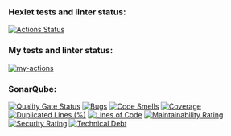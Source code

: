 ### Hexlet tests and linter status:
[![Actions Status](https://github.com/sergeycherkasovv/java-project-99/actions/workflows/hexlet-check.yml/badge.svg)](https://github.com/sergeycherkasovv/java-project-99/actions)

### My tests and linter status:
[![my-actions](https://github.com/sergeycherkasovv/java-project-99/actions/workflows/build.yml/badge.svg)](https://github.com/sergeycherkasovv/java-project-99/actions/workflows/build.yml)

### SonarQube:
[![Quality Gate Status](https://sonarcloud.io/api/project_badges/measure?project=sergeycherkasovv_java-project-99&metric=alert_status)](https://sonarcloud.io/summary/new_code?id=sergeycherkasovv_java-project-99)
[![Bugs](https://sonarcloud.io/api/project_badges/measure?project=sergeycherkasovv_java-project-99&metric=bugs)](https://sonarcloud.io/summary/new_code?id=sergeycherkasovv_java-project-99)
[![Code Smells](https://sonarcloud.io/api/project_badges/measure?project=sergeycherkasovv_java-project-99&metric=code_smells)](https://sonarcloud.io/summary/new_code?id=sergeycherkasovv_java-project-99)
[![Coverage](https://sonarcloud.io/api/project_badges/measure?project=sergeycherkasovv_java-project-99&metric=coverage)](https://sonarcloud.io/summary/new_code?id=sergeycherkasovv_java-project-99)
[![Duplicated Lines (%)](https://sonarcloud.io/api/project_badges/measure?project=sergeycherkasovv_java-project-99&metric=duplicated_lines_density)](https://sonarcloud.io/summary/new_code?id=sergeycherkasovv_java-project-99)
[![Lines of Code](https://sonarcloud.io/api/project_badges/measure?project=sergeycherkasovv_java-project-99&metric=ncloc)](https://sonarcloud.io/summary/new_code?id=sergeycherkasovv_java-project-99)
[![Maintainability Rating](https://sonarcloud.io/api/project_badges/measure?project=sergeycherkasovv_java-project-99&metric=sqale_rating)](https://sonarcloud.io/summary/new_code?id=sergeycherkasovv_java-project-99)
[![Security Rating](https://sonarcloud.io/api/project_badges/measure?project=sergeycherkasovv_java-project-99&metric=security_rating)](https://sonarcloud.io/summary/new_code?id=sergeycherkasovv_java-project-99)
[![Technical Debt](https://sonarcloud.io/api/project_badges/measure?project=sergeycherkasovv_java-project-99&metric=sqale_index)](https://sonarcloud.io/summary/new_code?id=sergeycherkasovv_java-project-99)